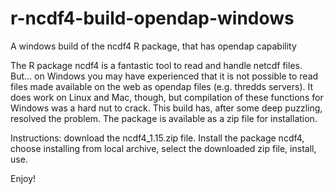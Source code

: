 # r-ncdf4-build-opendap-windows
A windows build of the ncdf4 R package, that has opendap capability

The R package ncdf4 is a fantastic tool to read and handle netcdf files. But... on Windows you may have experienced that it is not possible to read files made available on the web as opendap files (e.g. thredds servers). It does work on Linux and Mac, though, but compilation of these functions for Windows was a hard nut to crack.
This build has, after some deep puzzling, resolved the problem. The package is available as a zip file for installation.

Instructions: download the ncdf4_1.15.zip file. Install the package ncdf4, choose installing from local archive, select the downloaded zip file, install, use.

Enjoy!
